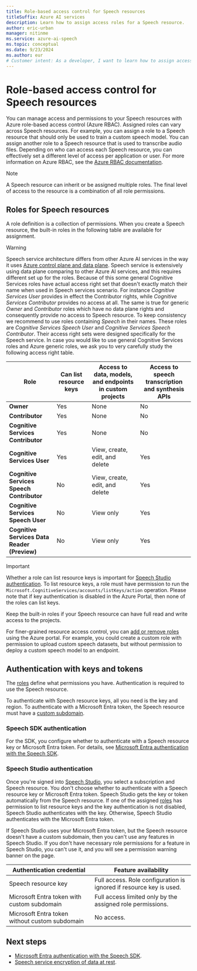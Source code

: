 ```yaml
---
title: Role-based access control for Speech resources
titleSuffix: Azure AI services
description: Learn how to assign access roles for a Speech resource.
author: eric-urban
manager: nitinme
ms.service: azure-ai-speech
ms.topic: conceptual
ms.date: 9/23/2024
ms.author: eur
# Customer intent: As a developer, I want to learn how to assign access roles for a Speech resource.
---
```


# Role-based access control for Speech resources

You can manage access and permissions to your Speech resources with Azure role-based access control (Azure RBAC). Assigned roles can vary across Speech resources. For example, you can assign a role to a Speech resource that should only be used to train a custom speech model. You can assign another role to a Speech resource that is used to transcribe audio files. Depending on who can access each Speech resource, you can effectively set a different level of access per application or user. For more information on Azure RBAC, see the [Azure RBAC documentation](/azure/role-based-access-control/overview).

> [!NOTE]
> A Speech resource can inherit or be assigned multiple roles. The final level of access to the resource is a combination of all role permissions.

## Roles for Speech resources

A role definition is a collection of permissions. When you create a Speech resource, the built-in roles in the following table are available for assignment. 

> [!WARNING]
> Speech service architecture differs from other Azure AI services in the way it uses [Azure control plane and data plane](/azure/azure-resource-manager/management/control-plane-and-data-plane). Speech service is extensively using data plane comparing to other Azure AI services, and this requires different set up for the roles. Because of this some general Cognitive Services roles have actual access right set that doesn't exactly match their name when used in Speech services scenario. For instance *Cognitive Services User* provides in effect the Contributor rights, while *Cognitive Services Contributor* provides no access at all. The same is true for generic *Owner* and *Contributor* roles which have no data plane rights and consequently provide no access to Speech resource. To keep consistency we recommend to use roles containing *Speech* in their names. These roles are *Cognitive Services Speech User* and *Cognitive Services Speech Contributor*. Their access right sets were designed specifically for the Speech service. In case you would like to use general Cognitive Services roles and Azure generic roles, we ask you to very carefully study the following access right table.

| Role | Can list resource keys | Access to data, models, and endpoints in custom projects| Access to speech transcription and synthesis APIs
| ---| ---| ---| ---|
|**Owner** |Yes |None |No |
|**Contributor** |Yes |None |No |
|**Cognitive Services Contributor** |Yes |None |No |
|**Cognitive Services User** |Yes |View, create, edit, and delete |Yes |
|**Cognitive Services Speech Contributor** |No | View, create, edit, and delete |Yes |
|**Cognitive Services Speech User** |No |View only |Yes |
|**Cognitive Services Data Reader (Preview)** |No |View only |Yes |

> [!IMPORTANT]
> Whether a role can list resource keys is important for [Speech Studio authentication](#speech-studio-authentication). To list resource keys, a role must have permission to run the `Microsoft.CognitiveServices/accounts/listKeys/action` operation. Please note that if key authentication is disabled in the Azure Portal, then none of the roles can list keys.

Keep the built-in roles if your Speech resource can have full read and write access to the projects. 

For finer-grained resource access control, you can [add or remove roles](/azure/role-based-access-control/role-assignments-portal?tabs=current) using the Azure portal. For example, you could create a custom role with permission to upload custom speech datasets, but without permission to deploy a custom speech model to an endpoint. 

## Authentication with keys and tokens

The [roles](#roles-for-speech-resources) define what permissions you have. Authentication is required to use the Speech resource. 

To authenticate with Speech resource keys, all you need is the key and region. To authenticate with a Microsoft Entra token, the Speech resource must have a [custom subdomain](speech-services-private-link.md#create-a-custom-domain-name).

### Speech SDK authentication

For the SDK, you configure whether to authenticate with a Speech resource key or Microsoft Entra token. For details, see [Microsoft Entra authentication with the Speech SDK](how-to-configure-azure-ad-auth.md).

### Speech Studio authentication

Once you're signed into [Speech Studio](speech-studio-overview.md), you select a subscription and Speech resource. You don't choose whether to authenticate with a Speech resource key or Microsoft Entra token. Speech Studio gets the key or token automatically from the Speech resource. If one of the assigned [roles](#roles-for-speech-resources) has permission to list resource keys and the key authentication is not disabled, Speech Studio authenticates with the key. Otherwise, Speech Studio authenticates with the Microsoft Entra token.

If Speech Studio uses your Microsoft Entra token, but the Speech resource doesn't have a custom subdomain, then you can't use any features in Speech Studio. If you don't have necessary role permissions for a feature in Speech Studio, you can't use it, and you will see a permission warning banner on the page.

| Authentication credential                      | Feature availability                                                |
| ---------------------------------------------- | ------------------------------------------------------------------- |
| Speech resource key                            | Full access. Role configuration is ignored if resource key is used. |
| Microsoft Entra token with custom subdomain    | Full access limited only by the assigned role permissions.          |
| Microsoft Entra token without custom subdomain | No access.                                                          |

## Next steps

* [Microsoft Entra authentication with the Speech SDK](how-to-configure-azure-ad-auth.md).
* [Speech service encryption of data at rest](speech-encryption-of-data-at-rest.md).
